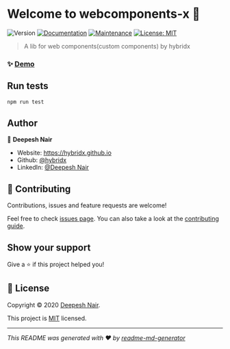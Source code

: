 # Welcome to webcomponents-x 👋
![Version](https://img.shields.io/badge/version-1.0.0-blue.svg?cacheSeconds=2592000)
[![Documentation](https://img.shields.io/badge/documentation-yes-brightgreen.svg)](https://github.com/hybridx/webcomponents#readme)
[![Maintenance](https://img.shields.io/badge/Maintained%3F-yes-green.svg)](https://github.com/hybridx/webcomponents/graphs/commit-activity)
[![License: MIT](https://img.shields.io/github/license/hybridx/webcomponents)](https://github.com/hybridx/webcomponents/blob/master/LICENSE)

> A lib for web components(custom components) by hybridx

### ✨ [Demo](https://hybridx.github.io/webcomponents)

## Run tests

```sh
npm run test
```

## Author

👤 **Deepesh Nair**

* Website: https://hybridx.github.io
* Github: [@hybridx](https://github.com/hybridx)
* LinkedIn: [@Deepesh Nair](https://linkedin.com/in/hybridx)

## 🤝 Contributing

Contributions, issues and feature requests are welcome!

Feel free to check [issues page](https://github.com/hybridx/webcomponents/issues). You can also take a look at the [contributing guide](https://github.com/hybridx/webcomponents/blob/master/CONTRIBUTING.md).

## Show your support

Give a ⭐️ if this project helped you!


## 📝 License

Copyright © 2020 [Deepesh Nair](https://github.com/hybridx).

This project is [MIT](https://github.com/hybridx/webcomponents/blob/master/LICENSE) licensed.

***
_This README was generated with ❤️ by [readme-md-generator](https://github.com/kefranabg/readme-md-generator)_
